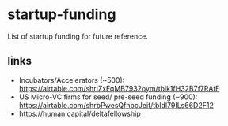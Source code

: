 # startup-funding
List of startup funding for future reference.

## links

* Incubators/Accelerators (~500): https://airtable.com/shriZxFqMB7932oym/tblk1fH32B7f7RAtF 
* US Micro-VC firms for seed/ pre-seed funding (~900): https://airtable.com/shrbPwesQfnbcJejf/tbldl79ILs66D2F12
* https://human.capital/deltafellowship
